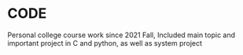 # CODE
Personal college course work since 2021 Fall, Included main topic and important project in C and python, as well as system project
